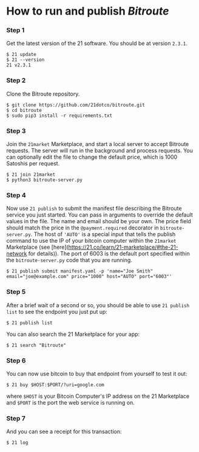 # How to run and publish _**Bitroute**_

### Step 1
Get the latest version of the 21 software. You should be at version `2.3.1`.

```
$ 21 update
$ 21 --version
21 v2.3.1
```

### Step 2
Clone the Bitroute repository.

```
$ git clone https://github.com/21dotco/bitroute.git
$ cd bitroute
$ sudo pip3 install -r requirements.txt
```

### Step 3
Join the `21market` Marketplace, and start a local
server to accept Bitroute requests. The server will run in the
background and process requests.  You can optionally edit the file
to change the default price, which is 1000 Satoshis per request.

```
$ 21 join 21market
$ python3 bitroute-server.py
```

### Step 4
Now use `21 publish` to submit the manifest file describing the
Bitroute service you just started. You can pass in arguments to override the
default values in the file.  The name and email should be your own. The price
field should match the price in the `@payment.required` decorator in `bitroute-server.py`.
The host of `'AUTO'` is a special input that tells the publish command to use
the IP of your bitcoin computer within the `21market` Marketplace (see
[here](https://21.co/learn/21-marketplace/#the-21-network for details)). The
port of 6003 is the default port specified within the
`bitroute-server.py` code that you are running.

```
$ 21 publish submit manifest.yaml -p 'name="Joe Smith" email="joe@example.com" price="1000" host="AUTO" port="6003"'
```

### Step 5
After a brief wait of a second or so, you should be able to use `21 publish list`
to see the endpoint you just put up:

```
$ 21 publish list
```

You can also search the 21 Marketplace for your app:

```
$ 21 search "Bitroute"
```

### Step 6
You can now use bitcoin to buy that endpoint from yourself to test it out:

```
$ 21 buy $HOST:$PORT/?uri=google.com
```

where `$HOST` is your Bitcoin Computer's IP address on the 21 Marketplace and
`$PORT` is the port the web service is running on.

### Step 7
And you can see a receipt for this transaction:

```
$ 21 log
```
